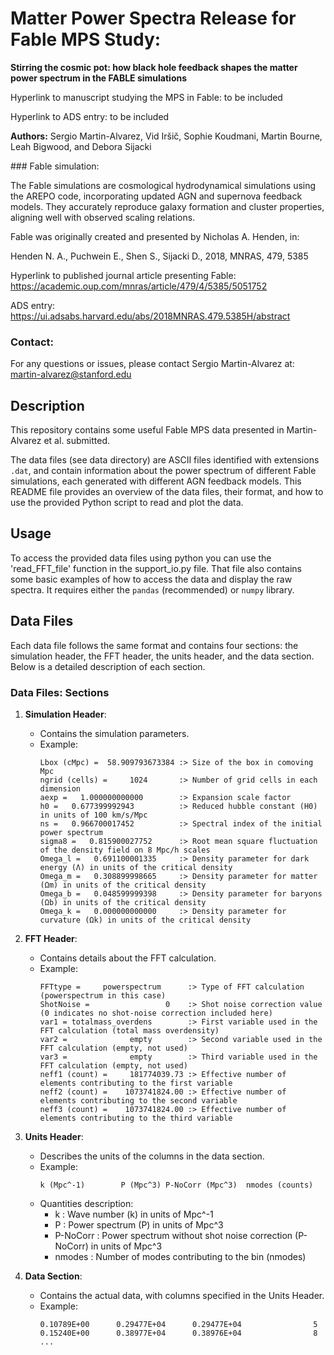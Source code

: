 # Matter Power Spectra Release for Fable MPS Study:
**Stirring the cosmic pot: how black hole feedback shapes the matter power spectrum in the FABLE simulations**

Hyperlink to manuscript studying the MPS in Fable: to be included

Hyperlink to ADS entry: to be included

**Authors:**
Sergio Martin-Alvarez, Vid Iršič, Sophie Koudmani, Martin Bourne, Leah Bigwood, and Debora Sijacki

### Fable simulation:

The Fable simulations are cosmological hydrodynamical simulations using the AREPO code, incorporating updated AGN and supernova feedback models. They accurately reproduce galaxy formation and cluster properties, aligning well with observed scaling relations.

Fable was originally created and presented by Nicholas A. Henden, in:

Henden N. A., Puchwein E., Shen S., Sĳacki D., 2018, MNRAS, 479, 5385

Hyperlink to published journal article presenting Fable: https://academic.oup.com/mnras/article/479/4/5385/5051752

ADS entry: https://ui.adsabs.harvard.edu/abs/2018MNRAS.479.5385H/abstract 

### Contact:
For any questions or issues, please contact Sergio Martin-Alvarez at:
martin-alvarez@stanford.edu

## Description

This repository contains some useful Fable MPS data presented in Martin-Alvarez et al. submitted.

The data files (see data directory) are ASCII files identified with extensions `.dat`, and contain information about the power spectrum of different Fable simulations, each generated with different AGN feedback models. This README file provides an overview of the data files, their format, and how to use the provided Python script to read and plot the data.

## Usage

To access the provided data files using python you can use the 'read_FFT_file' function in the support_io.py file. That file also contains some basic examples of how to access the data and display the raw spectra. It requires either the `pandas` (recommended) or `numpy` library.

## Data Files

Each data file follows the same format and contains four sections: the simulation header, the FFT header, the units header, and the data section. Below is a detailed description of each section.


### Data Files: Sections

1. **Simulation Header**:
    - Contains the simulation parameters.
    - Example:
      ```
      Lbox (cMpc) =  58.909793673384 :> Size of the box in comoving Mpc
      ngrid (cells) =     1024       :> Number of grid cells in each dimension
      aexp =   1.000000000000        :> Expansion scale factor
      h0 =   0.677399992943          :> Reduced hubble constant (H0) in units of 100 km/s/Mpc
      ns =   0.966700017452          :> Spectral index of the initial power spectrum
      sigma8 =   0.815900027752      :> Root mean square fluctuation of the density field on 8 Mpc/h scales
      Omega_l =   0.691100001335     :> Density parameter for dark energy (Λ) in units of the critical density
      Omega_m =   0.308899998665     :> Density parameter for matter (Ωm) in units of the critical density
      Omega_b =   0.048599999398     :> Density parameter for baryons (Ωb) in units of the critical density
      Omega_k =   0.000000000000     :> Density parameter for curvature (Ωk) in units of the critical density
      ```

2. **FFT Header**:
    - Contains details about the FFT calculation.
    - Example:
      ```
      FFTtype =     powerspectrum      :> Type of FFT calculation (powerspectrum in this case)
      ShotNoise =                 0    :> Shot noise correction value (0 indicates no shot-noise correction included here)
      var1 = totalmass_overdens        :> First variable used in the FFT calculation (total mass overdensity)
      var2 =              empty        :> Second variable used in the FFT calculation (empty, not used)
      var3 =              empty        :> Third variable used in the FFT calculation (empty, not used)
      neff1 (count) =     181774039.73 :> Effective number of elements contributing to the first variable
      neff2 (count) =    1073741824.00 :> Effective number of elements contributing to the second variable
      neff3 (count) =    1073741824.00 :> Effective number of elements contributing to the third variable
      ```

3. **Units Header**:
    - Describes the units of the columns in the data section.
    - Example:
      ```
      k (Mpc^-1)        P (Mpc^3) P-NoCorr (Mpc^3)  nmodes (counts)
      ```
    - Quantities description:
      - k        : Wave number (k) in units of Mpc^-1
      - P        : Power spectrum (P) in units of Mpc^3
      - P-NoCorr : Power spectrum without shot noise correction (P-NoCorr) in units of Mpc^3
      - nmodes   : Number of modes contributing to the bin (nmodes)
4. **Data Section**:
    - Contains the actual data, with columns specified in the Units Header.
    - Example:
      ```
      0.10789E+00      0.29477E+04      0.29477E+04                5
      0.15240E+00      0.38977E+04      0.38976E+04                8
      ...
      ```